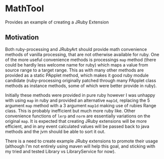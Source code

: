 # MathTool
Provides an example of creating a JRuby Extension

## Motivation
Both ruby-processing and JRubyArt should provide math convenience methods of vanilla processing, that are not otherwise available for ruby. One of the more useful convenience methods is processings `map` method (there could be hardly less welcome name for ruby) which maps a value from source range to a target range. This as with many other methods are provided as a static PApplet method, which makes it good ruby module candidate (ruby-processing originally patched through many PApplet class methods as instance methods, some of which were better provide in ruby). 

Initially these methods were provided in pure ruby however I was unhappy with using `map` in ruby and provided an alternative `map1d`, replacing the 5 argument `map` method with a 3 argument `map1d` making use of rubies Range class. This is probably inefficient but much more ruby like. Other convenience functions of `lerp` and `norm` are essentially 
variations on the original `map`. It is expected that creating JRuby extensions will be more efficient, and in any event calculated values will be passed back to java methods and the jvm should be able to sort it out.

There is a need to create example JRuby extensions to promote their usage (although I'm not entirely using maven will help this goal, and sticking with my tried and tested Library vs LibraryService for now).
